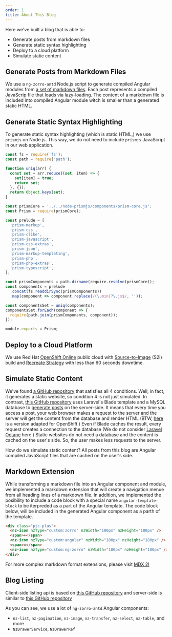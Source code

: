 ```yaml
---
order: 1
title: About This Blog
---
```


Here we've built a blog that is able to:

- Generate posts from markdown files
- Generate static syntax highlighting
- Deploy to a cloud platform
- Simulate static content

## Generate Posts from Markdown Files

We use a `ng-zorro-antd` Node.js script to generate compiled Angular modules from [a set of markdown files](https://github.com/cioina/alexei-cioina.b9ad.pro-us-east-1.openshiftapps.com/tree/main/posts).
Each post represents a compiled JavaScrip file that loads via lazy-loading. The content of a markdown file is included into compiled Angular module witch is smaller than a generated static HTML.

## Generate Static Syntax Highlighting

To generate static syntax highlighting (which is static HTML,) we use `prismjs` on Node.js. This way, we do not need to include `prismjs` JavaScript in our web application.

```javascript
const fs = require('fs');
const path = require('path');

function uniq(arr) {
  const set = arr.reduce((set, item) => {
    set[item] = true;
    return set;
  }, {});
  return Object.keys(set);
}

const prismCore = '../../node-prismjs/components/prism-core.js';
const Prism = require(prismCore);

const prelude = [
  'prism-markup',
  'prism-css',
  'prism-clike',
  'prism-javascript',
  'prism-css-extras',
  'prism-json',
  'prism-markup-templating',
  'prism-php',
  'prism-php-extras',
  'prism-typescript',
];

const prismComponents = path.dirname(require.resolve(prismCore));
const components = prelude
  .concat(fs.readdirSync(prismComponents))
  .map(component => component.replace(/(\.min)?\.js$/, ''));

const componentsSet = uniq(components);
componentsSet.forEach(component => {
  require(path.join(prismComponents, component));
});

module.exports = Prism;
```

## Deploy to a Cloud Platform

We use Red Hat [OpenShift Online](https://www.openshift.com/products/online/) public cloud
with [Source-to-Image](https://docs.openshift.com/container-platform/3.11/architecture/core_concepts/builds_and_image_streams.html#source-build) (S2I) build
and [Recreate Strategy](https://docs.openshift.com/container-platform/3.11/dev_guide/deployments/deployment_strategies.html#recreate-strategy) with less than 60 seconds downtime.

## Simulate Static Content

We've found [a GitHub repository](https://github.com/dwightwatson/dwightwatson.com) that satisfies all 4 conditions. Well, in fact, it generates a static website, so condition 4 is not
just simulated. In contrast, [this GitHub repository](https://github.com/dwightwatson/neontsunami-laravel) uses Laravel's Blade template and a MySQL database to
[generate posts](https://github.com/dwightwatson/neontsunami-laravel/blob/master/resources/views/posts/show.blade.php) on the server-side. It means that every time you access a post,
your web browser makes a request to the server and the server will get the content from the database and render HTML (BTW, [here](https://github.com/cioina/neontsunami) is a version adapted for OpenShift.) Even if Blade caches the result, every request creates a connection to the database (We do not consider [Laravel Octane](https://laravel.com/docs/8.x/octane) here.) Static websites do not need a database and the content is cached on the user's side. So, the user makes less requests to the server.

How do we simulate static content? All posts from this blog are Angular compiled JavaScript files that are cached on the user's side.

## Markdown Extension

While transforming a markdown file into an Angular component and module, we implemented a markdown extension that will create a navigation menue from all heading lines of a markdown file. In addition, we implemented the posibility to include a code block with a special name `angular-template-block` to be iterpreded as a part of the Angular template. The code block below, will be included in the generated Angular component as a parth of the template.

```html
<div class="pic-plus">
  <nz-icon nzType="custom:zorro" nzWidth="180px" nzHeight="180px" />
  <span>+</span>
  <nz-icon nzType="custom:angular" nzWidth="180px" nzHeight="180px" />
  <span>=</span>
  <nz-icon nzType="custom:ng-zorro" nzWidth="180px" nzHeight="180px" />
</div>
```

For more complex markdown format extensions, please visit [MDX 2!](https://mdxjs.com/)

## Blog Listing

Client-side listing api is based on [this GitHub repository](https://github.com/AndyT2503/angular-conduit-signals) and server-side is similar to [this GitHub repository](https://github.com/alexeymezenin/laravel-realworld-example-app)

As you can see, we use a lot of `ng-zorro-antd` Angular components:

- `nz-list`, `nz-pagination`, `nz-image`, `nz-transfer`, `nz-select`, `nz-table`, and more
- `NzDrawerService`, `NzDrawerRef`
